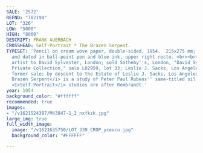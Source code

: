 ```yaml
---
SALE: '2572'
REFNO: "782194"
LOT: "326"
LOW: "5000"
HIGH: "8000"
DESCRIPT: FRANK AUERBACH
CROSSHEAD: Self-Portrait * The Brazen Serpent.
TYPESET: 'Pencil on cream wove paper, double-sided, 1954.  215x275 mm; 8½x10⅞ inches.  Signed
  and dated in ball-point pen and blue ink, upper right recto. <br><br>Gift from the
  artist to David Sylvester, London; sold Sotheby''s, London, "David Sylvester: The
  Private Collection," sale LO2959, lot 33; Leslie J. Sacks, Los Angeles, from the
  former sale; by descent to the Estate of Leslie J. Sacks, Los Angeles, 2013.<br><br><I>The
  Brazen Serpent</i> is a study of Peter Paul Rubens'' same-titled oil painting; the
  <I>Self-Portrait</i> studies are after Rembrandt.'
year: 1954
background_color: "#ffffff"
recommended: true
images:
- "/v1621524387/M43847-1_2_nxfkzk.jpg"
large_img: true
full_width_image:
  image: "/v1621635750/LOT_339_CROP_yceocu.jpg"
  background_color: "#FFFFFF"

---
```

